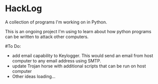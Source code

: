 # HackLog
A collection of programs I'm working on in Python.

This is an ongoing project I'm using to learn about how python programs can be written to attack other computers.

#To Do:
- add email capability to Keylogger. This would send an email from host computer to any email address using SMTP.
- update Trojan horse with additional scripts that can be run on host computer
- Other ideas loading...
